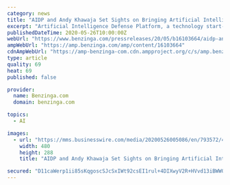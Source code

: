 ```yaml
---
category: news
title: "AIDP and Andy Khawaja Set Sights on Bringing Artificial Intelligence to Mars"
excerpt: "Artificial Intelligence Defense Platform, a technology start-up creating AI technology for a safer, more comfortable future, and its Founder Andy Khawaja prepare to create"
publishedDateTime: 2020-05-26T10:00:00Z
webUrl: "https://www.benzinga.com/pressreleases/20/05/b16103664/aidp-and-andy-khawaja-set-sights-on-bringing-artificial-intelligence-to-mars"
ampWebUrl: "https://amp.benzinga.com/amp/content/16103664"
cdnAmpWebUrl: "https://amp-benzinga-com.cdn.ampproject.org/c/s/amp.benzinga.com/amp/content/16103664"
type: article
quality: 69
heat: 69
published: false

provider:
  name: Benzinga.com
  domain: benzinga.com

topics:
  - AI

images:
  - url: "https://mms.businesswire.com/media/20200526005086/en/793572/4/AIDP-Andy-Khawaja-Artificial-Intelligence-Mars-PRimage.jpg"
    width: 480
    height: 288
    title: "AIDP and Andy Khawaja Set Sights on Bringing Artificial Intelligence to Mars"

secured: "D11caWerp1ii85sKqgoscSJcSxIWt92csEI1rul+4DIXwyV2R+HVvd13iBWW0GP/dc29kMjedSw0WrQKYsLpHEfnJDa5cOnIYH3rV8IPkP0EdiHmlVnj1QW/5qnbZ3b5dan7x9/xqjNbX5ork+WR0ERUFaj9FbcVvTxL8sme+YtT6uAsIYDpRH7MJ1SE0FvGJlSElUV+K1HxN2gzC7oPhFPWL7l4ychQb1TYm1hOnR7gKK1sSTfH2evurZSsgn4TkrARLy5uUXqK2PpNwSut+9sXQebKk0qeLfH6BX3uACrxYuXIkt+u/JZ1yImL8V6W;sT03fbKD5BAvMErQxwMIYg=="
---
```


